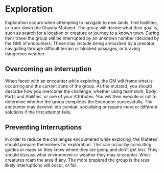 # Exploration

Exploration occurs when attempting to navigate to new lands, find facilities, or track down the Ghastly Mutated. The group will decide what their goal is, such as search for a location or creature or journey to a known town. During their travel the group will be interrupted by an unknown number (decided by the GM) of encounters. These may include being ambushed by a predator, navigating through difficult terrain or blocked passages, or braving dangerous weather.

## Overcoming an interruption

When faced with an encounter while exploring, the GM will frame what is occurring and the current state of the group. As the mutated, you should describe how you overcome the challenge, whether using teamwork, Body Parts and Abilities, or one of your Attributes. You will then execute or roll to determine whether the group completes the Encounter successfully. The encounter may devolve into combat, socialising or require more or different solutions if the first attempt fails.

## Preventing Interruptions

In order to reduce the challenges encountered while exploring, the Mutated should prepare themselves for exploration. This can occur by consulting guides or maps so they know where they are going and don't get lost. They should discuss what environment or weather they may encounter. What creatures roam the area if any. The more prepared the group is the less likely interruptions will occur, or fail.
